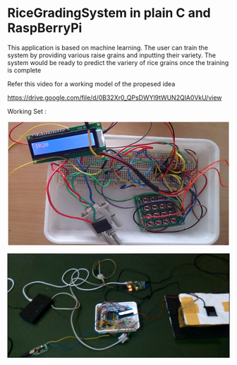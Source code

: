 # RiceGradingSystem in plain C and RaspBerryPi
This application is based on machine learning. The user can train the system by providing various raise grains and inputting their variety.
The system would be ready to predict the variery of rice grains once the training is complete

Refer this video for a working model of the propesed idea

https://drive.google.com/file/d/0B32Xr0_QPsDWYl9tWUN2QlA0VkU/view

Working Set :

![Working Model](https://raw.githubusercontent.com/hackerforpassion/RiceGradingSystem/master/MySetup.png)

![Working Model](https://raw.githubusercontent.com/hackerforpassion/RiceGradingSystem/master/FullSet.jpeg)
